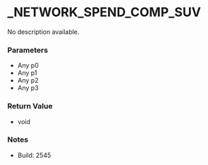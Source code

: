 # _NETWORK_SPEND_COMP_SUV

No description available.

### Parameters
* Any p0
* Any p1
* Any p2
* Any p3

### Return Value
* void

### Notes
* Build: 2545

